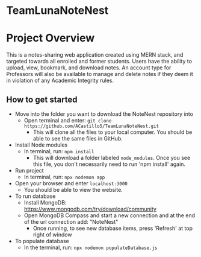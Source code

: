 # TeamLunaNoteNest

# Project Overview
This is a notes-sharing web application created using MERN stack, and 
targeted towards all enrolled and former students. Users 
have the ability to upload, view, bookmark, and download notes. An account type for Professors 
will also be available to manage and delete notes if they deem it in violation of 
any Academic Integrity rules.

## How to get started
- Move into the folder you want to download the NoteNest repository into
    - Open terminal and enter: `git clone https://github.com/ACastillo5/TeamLunaNoteNest.git`
        - This will clone all the files to your local computer. You should be able to see the same files in GitHub.
- Install Node modules
    - In terminal, run: `npm install`
        - This will download a folder labeled `node_modules`. Once you see this file, you don't necessarily need to run 'npm install' again.
- Run project
    - In terminal, run: `npx nodemon app`
- Open your browser and enter `localhost:3000` 
    - You should be able to view the website.
- To run database
    - Install MongoDB: https://www.mongodb.com/try/download/community
    - Open MongoDB Compass and start a new connection and at the end of the url connection add: "NoteNest"
        - Once running, to see new database items, press 'Refresh' at top right of window
- To populate database
    - In the terminal, run: `npx nodemon populateDatabase.js`